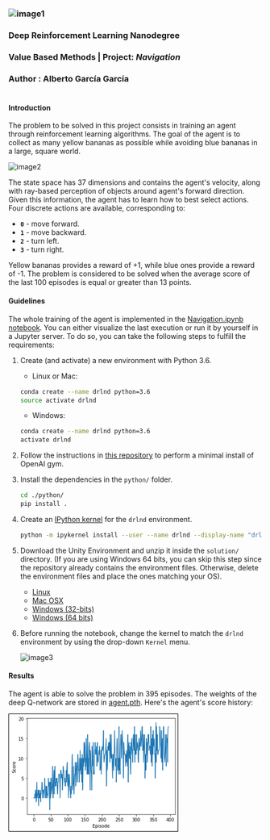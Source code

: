 [//]: # (Image References)

[image1]: https://upload.wikimedia.org/wikipedia/commons/thumb/e/e8/Udacity_logo.svg/640px-Udacity_logo.svg.png
[image2]: https://user-images.githubusercontent.com/10624937/42135619-d90f2f28-7d12-11e8-8823-82b970a54d7e.gif 
[image3]: https://user-images.githubusercontent.com/10624937/42386929-76f671f0-8106-11e8-9376-f17da2ae852e.png
[image4]: https://github.com/albertogg99/p1-navigation/blob/master/solution/history.png


### ![image1]
### Deep Reinforcement Learning Nanodegree
### Value Based Methods | Project: *Navigation*
### Author : Alberto García García

#

#### Introduction


The problem to be solved in this project consists in training an agent through
reinforcement learning algorithms. The goal of the agent is to collect as many yellow bananas as possible while avoiding 
blue bananas in a large, square world. 

![image2]

The state space has 37 dimensions and contains the agent's velocity, along with ray-based perception of objects around 
agent's forward direction.  Given this information, the agent has to learn how to best select actions. Four discrete 
actions are available, corresponding to:

- **`0`** - move forward.
- **`1`** - move backward.
- **`2`** - turn left.
- **`3`** - turn right.

Yellow bananas provides a reward of +1, while blue ones provide a reward of -1. The problem is considered to be solved 
when the average score of the last 100 episodes is equal or greater than 13 points.  

#### Guidelines

The whole training of the agent is implemented in the [Navigation.ipynb notebook](https://github.com/albertogg99/p1-navigation/blob/master/solution/Navigation.ipynb). You can either visualize the last
execution or run it by yourself in a Jupyter server. To do so, you can take the following steps to fulfill the requirements:

1. Create (and activate) a new environment with Python 3.6.

   - Linux or Mac: 
	```bash
	conda create --name drlnd python=3.6
	source activate drlnd
	```
	- Windows: 
	```bash
	conda create --name drlnd python=3.6 
	activate drlnd
	```

2. Follow the instructions in [this repository](https://github.com/openai/gym) to perform a minimal install of 
OpenAI gym.
3. Install the dependencies in the `python/` folder.
   ```bash
   cd ./python/
   pip install .
   ```
4. Create an [IPython kernel](http://ipython.readthedocs.io/en/stable/install/kernel_install.html) for the `drlnd`
environment.  
   ```bash
   python -m ipykernel install --user --name drlnd --display-name "drlnd"
   ```
5. Download the Unity Environment and unzip it inside the `solution/` directory. (If you are using Windows 64 bits, you can skip this step since the repository already contains the environment files. Otherwise, delete the environment files and place the ones matching your OS).
	- [Linux](https://s3-us-west-1.amazonaws.com/udacity-drlnd/P1/Banana/Banana_Linux.zip)
	- [Mac OSX](https://s3-us-west-1.amazonaws.com/udacity-drlnd/P1/Banana/Banana.app.zip)
	- [Windows (32-bits)](https://s3-us-west-1.amazonaws.com/udacity-drlnd/P1/Banana/Banana_Windows_x86.zip)
	- [Windows (64 bits)](https://s3-us-west-1.amazonaws.com/udacity-drlnd/P1/Banana/Banana_Windows_x86_64.zip)   
6. Before running the notebook, change the kernel to match the `drlnd` environment by using the drop-down `Kernel` menu. 

   ![image3]


#### Results

The agent is able to solve the problem in 395 episodes. The weights of the deep Q-network are stored in 
[agent.pth](https://github.com/albertogg99/p1-navigation/blob/master/solution/agent.pth). Here's the agent's score history:

![image4]
